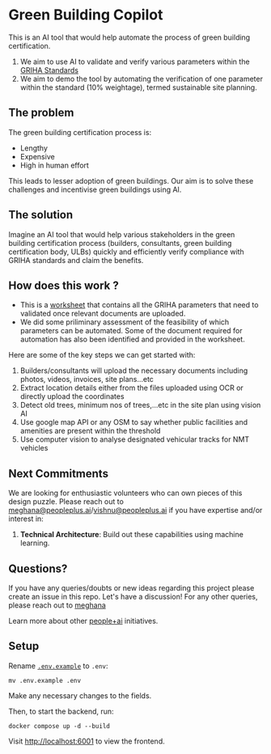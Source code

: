 # Green Building Copilot
This is an AI tool that would help automate the process of green building certification. 

1. We aim to use AI to validate and verify various parameters within the [GRIHA Standards](https://www.grihaindia.org/files/Manual_VolI.pdf)
2. We aim to demo the tool by automating the verification of one parameter within the standard (10% weightage), termed sustainable site planning.

## The problem 

The green building certification process is: 

* Lengthy
* Expensive
* High in human effort

This leads to lesser adoption of green buildings. Our aim is to solve these challenges and incentivise green buildings using AI. 

## The solution  

Imagine an AI tool that would help various stakeholders in the green building certification process (builders, consultants, green building certification body, ULBs) quickly and efficiently verify compliance with GRIHA standards and claim the benefits. 



## How does this work ?

- This is a [worksheet](https://docs.google.com/spreadsheets/d/1ACInZjybHO91J53p1HrEaPxn8wKxdPAppkET2UgFlZw/edit?usp=sharing) that contains all the GRIHA parameters that need to validated once relevant documents are uploaded.
- We did some priliminary assessment of the feasibility of which parameters can be automated. Some of the document required for automation has also been identified and provided in the worksheet.

Here are some of the key steps we can get started with:
1. Builders/consultants will upload the necessary documents including photos, videos, invoices, site plans...etc 
2. Extract location details either from the files uploaded using OCR or directly upload the coordinates 
3. Detect old trees, minimum nos of trees,...etc in the site plan using vision AI
5. Use google map API or any OSM to say whether public facilities and amenities are present within the threshold
7. Use computer vision to analyse designated vehicular tracks for NMT vehicles 

## Next Commitments

We are looking for enthusiastic volunteers who can own pieces of this design puzzle. Please reach out to meghana@peopleplus.ai/vishnu@peopleplus.ai if you have expertise and/or interest in:

1. **Technical Architecture**: Build out these capabilities using machine learning.


## Questions?

If you have any queries/doubts or new ideas regarding this project please create an issue in this repo. Let's have a discussion! For any other queries, please reach out to [meghana](mailto:meghana@peopleplus.ai) 


Learn more about other [people+ai](https://peopleplus.ai/) initiatives.

## Setup

Rename [`.env.example`](.env.example) to `.env`:
```
mv .env.example .env
```
Make any necessary changes to the fields.

Then,  to start the backend, run:
```
docker compose up -d --build
```

Visit [http://localhost:6001](http://localhost:6001) to view the frontend.
